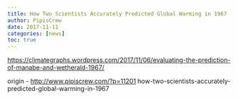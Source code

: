 ```yaml
---
title: How Two Scientists Accurately Predicted Global Warming in 1967
author: PipisCrew
date: 2017-11-11
categories: [news]
toc: true
---
```


https://climategraphs.wordpress.com/2017/11/06/evaluating-the-prediction-of-manabe-and-wetherald-1967/

origin - http://www.pipiscrew.com/?p=11201 how-two-scientists-accurately-predicted-global-warming-in-1967